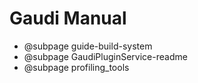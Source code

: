 Gaudi Manual
============

* @subpage guide-build-system
* @subpage GaudiPluginService-readme
* @subpage profiling_tools
